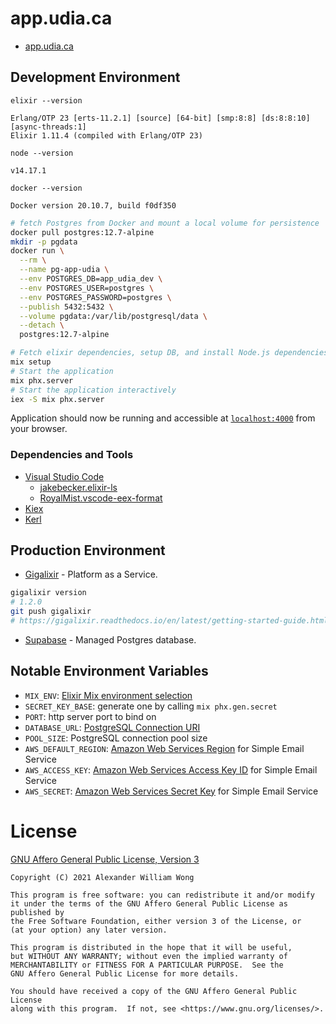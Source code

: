 # app.udia.ca

* [app.udia.ca](https://app.udia.ca)

## Development Environment

`elixir --version`
```
Erlang/OTP 23 [erts-11.2.1] [source] [64-bit] [smp:8:8] [ds:8:8:10] [async-threads:1]
Elixir 1.11.4 (compiled with Erlang/OTP 23)
```
`node --version`
```
v14.17.1
```
`docker --version`
```
Docker version 20.10.7, build f0df350
```

```bash
# fetch Postgres from Docker and mount a local volume for persistence
docker pull postgres:12.7-alpine
mkdir -p pgdata
docker run \
  --rm \
  --name pg-app-udia \
  --env POSTGRES_DB=app_udia_dev \
  --env POSTGRES_USER=postgres \
  --env POSTGRES_PASSWORD=postgres \
  --publish 5432:5432 \
  --volume pgdata:/var/lib/postgresql/data \
  --detach \
  postgres:12.7-alpine

# Fetch elixir dependencies, setup DB, and install Node.js dependencies
mix setup
# Start the application
mix phx.server
# Start the application interactively
iex -S mix phx.server
```

Application should now be running and accessible at [`localhost:4000`](http://localhost:4000) from your browser.

### Dependencies and Tools

* [Visual Studio Code](https://code.visualstudio.com/)
    * [jakebecker.elixir-ls](https://marketplace.visualstudio.com/items?itemName=JakeBecker.elixir-ls)
    * [RoyalMist.vscode-eex-format](https://marketplace.visualstudio.com/items?itemName=RoyalMist.vscode-eex-format)
* [Kiex](https://github.com/taylor/kiex)
* [Kerl](https://github.com/kerl/kerl)

## Production Environment

* [Gigalixir](https://www.gigalixir.com/) - Platform as a Service.
```bash
gigalixir version
# 1.2.0
git push gigalixir
# https://gigalixir.readthedocs.io/en/latest/getting-started-guide.html#deploy
```
* [Supabase](https://supabase.io/) - Managed Postgres database.

## Notable Environment Variables

* `MIX_ENV`: [Elixir Mix environment selection](https://hexdocs.pm/mix/1.12/Mix.html#module-environments)
* `SECRET_KEY_BASE`: generate one by calling `mix phx.gen.secret`
* `PORT`: http server port to bind on
* `DATABASE_URL`: [PostgreSQL Connection URI](https://www.postgresql.org/docs/current/libpq-connect.html#LIBPQ-CONNSTRING)
* `POOL_SIZE`: PostgreSQL connection pool size
* `AWS_DEFAULT_REGION`: [Amazon Web Services Region](https://docs.aws.amazon.com/cli/latest/userguide/cli-configure-quickstart.html#cli-configure-quickstart-region) for Simple Email Service
* `AWS_ACCESS_KEY`: [Amazon Web Services Access Key ID](https://docs.aws.amazon.com/general/latest/gr/aws-access-keys-best-practices.html) for Simple Email Service
* `AWS_SECRET`: [Amazon Web Services Secret Key](https://docs.aws.amazon.com/general/latest/gr/aws-access-keys-best-practices.html) for Simple Email Service

# License

[GNU Affero General Public License, Version 3](https://www.gnu.org/licenses/agpl-3.0.html)
```text
Copyright (C) 2021 Alexander William Wong

This program is free software: you can redistribute it and/or modify
it under the terms of the GNU Affero General Public License as published by
the Free Software Foundation, either version 3 of the License, or
(at your option) any later version.

This program is distributed in the hope that it will be useful,
but WITHOUT ANY WARRANTY; without even the implied warranty of
MERCHANTABILITY or FITNESS FOR A PARTICULAR PURPOSE.  See the
GNU Affero General Public License for more details.

You should have received a copy of the GNU Affero General Public License
along with this program.  If not, see <https://www.gnu.org/licenses/>.
```